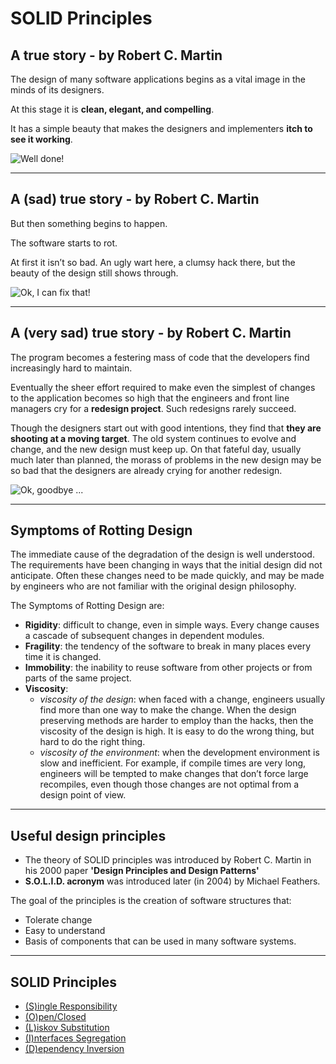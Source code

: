 # SOLID Principles 
## A true story - by Robert C. Martin
The design of many software applications begins as a vital image in the minds of its designers.
 
At this stage it is **clean, elegant, and compelling**.

It has a simple beauty that makes the designers and implementers **itch to see it working**.

<div class="centered">
    <img src="https://media.giphy.com/media/Mp4hQy51LjY6A/source.gif" alt="Well done!" />
</div>

---
## A (sad) true story - by Robert C. Martin
But then something begins to happen.

The software starts to rot.

At first it isn’t so bad. An ugly wart here, a clumsy hack there, but the beauty of the design still shows through.

<div class="centered">
    <img src="https://media.giphy.com/media/R58jyn0kwwSpq/source.gif" alt="Ok, I can fix that!" />
</div>

---
## A (very sad) true story - by Robert C. Martin
The program becomes a festering mass of code that the developers find increasingly hard to maintain.

Eventually the sheer effort required to make even the simplest of changes to the application becomes so high that the 
engineers and front line managers cry for a **redesign project**. Such redesigns rarely succeed.
 
Though the designers start out with good intentions, they find that **they are shooting at a moving target**. 
The old system continues to evolve and change, and the new design must keep up.
On that fateful day, usually much later than planned, the morass of problems in the new design may be so bad that the 
designers are already crying for another redesign.
<div class="centered">
    <img src="https://media.giphy.com/media/L2iazgzya38bK/source.gif" alt="Ok, goodbye ..." />
</div>
 
---
## Symptoms of Rotting Design
The immediate cause of the degradation of the design is well understood. 
The requirements have been changing in ways that the initial design did not anticipate. 
Often these changes need to be made quickly, and may be made by engineers who are not familiar with the original design 
philosophy.

The Symptoms of Rotting Design are:
* **Rigidity**: difficult to change, even in simple ways. Every change causes a cascade of subsequent changes in dependent modules.
* **Fragility**: the tendency of the software to break in many places every time it is changed.
* **Immobility**: the inability to reuse software from other projects or from parts of the same project.
* **Viscosity**: 
    - *viscosity of the design*: when faced with a change, engineers usually find more than one way to make the change. 
When the design preserving methods are harder to employ than the hacks, then the viscosity of the design is high. 
It is easy to do the wrong thing, but hard to do the right thing.
    - *viscosity of the environment*:  when the development environment is slow and inefficient. For example, if compile 
times are very long, engineers will be tempted to make changes that don’t force large recompiles, even though those
changes are not optimal from a design point of view.

---
## Useful design principles
* The theory of SOLID principles was introduced by Robert C. Martin in his 2000 paper **'Design Principles and Design Patterns'** 
* **S.O.L.I.D. acronym** was introduced later (in 2004) by Michael Feathers.

The goal of the principles is the creation of software structures that:
* Tolerate change
* Easy to understand
* Basis of components that can be used in many software systems.

---
## SOLID Principles
- [(S)ingle Responsibility](src/main/java/com/github/geirolz/solid/srp/SingleResponsibility.md)
- [(O)pen/Closed](src/main/java/com/github/geirolz/solid/ocp/OpenClosed.md)
- [(L)iskov Substitution](src/main/java/com/github/geirolz/solid/lsp/LiskovSubstitution.md)
- [(I)nterfaces Segregation](src/main/java/com/github/geirolz/solid/isp/InterfaceSegregation.md)
- [(D)ependency Inversion](src/main/java/com/github/geirolz/solid/dip/DependencyInversion.md)
